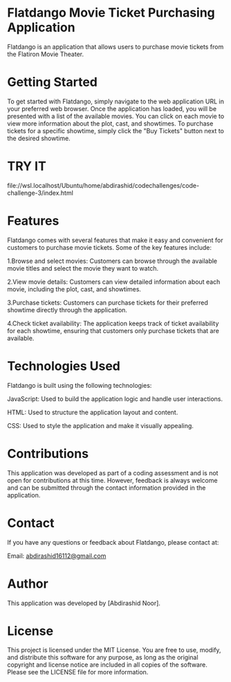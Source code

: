 # Flatdango Movie Ticket Purchasing Application
Flatdango is an application that allows users to purchase movie tickets from the Flatiron Movie Theater. 

# Getting Started 
To get started with Flatdango, simply navigate to the web application URL in your preferred web browser. Once the application has loaded, you will be presented with a list of the available movies. You can click on each movie to view more information about the plot, cast, and showtimes. To purchase tickets for a specific showtime, simply click the "Buy Tickets" button next to the desired showtime.

# TRY IT  
file://wsl.localhost/Ubuntu/home/abdirashid/codechallenges/code-challenge-3/index.html

# Features
Flatdango comes with several features that make it easy and convenient for customers to purchase movie tickets. Some of the key features include:

1.Browse and select movies: Customers can browse through the available movie titles and select the movie they want to watch.

2.View movie details: Customers can view detailed information about each movie, including the plot, cast, and showtimes.

3.Purchase tickets: Customers can purchase tickets for their preferred showtime directly through the application.

4.Check ticket availability: The application keeps track of ticket availability for each showtime, ensuring that customers only purchase tickets that are available.

# Technologies Used
Flatdango is built using the following technologies:

JavaScript: Used to build the application logic and handle user interactions.

HTML: Used to structure the application layout and content.

CSS: Used to style the application and make it visually appealing.

# Contributions
This application was developed as part of a coding assessment and is not open for contributions at this time. However, feedback is always welcome and can be submitted through the contact information provided in the application.

# Contact
If you have any questions or feedback about Flatdango, please contact at:

Email: abdirashid16112@gmail.com

# Author
This application was developed by [Abdirashid Noor].

# License
This project is licensed under the MIT License. You are free to use, modify, and distribute this software for any purpose, as long as the original copyright and license notice are included in all copies of the software. Please see the LICENSE file for more information.
